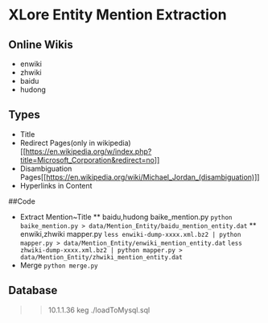 # XLore Entity Mention Extraction

## Online Wikis
* enwiki
* zhwiki
* baidu
* hudong

## Types
* Title
* Redirect Pages(only in wikipedia) [[https://en.wikipedia.org/w/index.php?title=Microsoft_Corporation&redirect=no]]
* Disambiguation Pages[[https://en.wikipedia.org/wiki/Michael_Jordan_(disambiguation)]]
* Hyperlinks in Content

##Code
* Extract Mention~Title
** baidu,hudong baike_mention.py
    `python baike_mention.py > data/Mention_Entity/baidu_mention_entity.dat`
** enwiki,zhwiki mapper.py
    `less enwiki-dump-xxxx.xml.bz2 | python mapper.py > data/Mention_Entity/enwiki_mention_entity.dat`
    `less zhwiki-dump-xxxx.xml.bz2 | python mapper.py > data/Mention_Entity/zhwiki_mention_entity.dat`
* Merge
    `python merge.py`

## Database
>> 10.1.1.36 keg 
>> ./loadToMysql.sql


